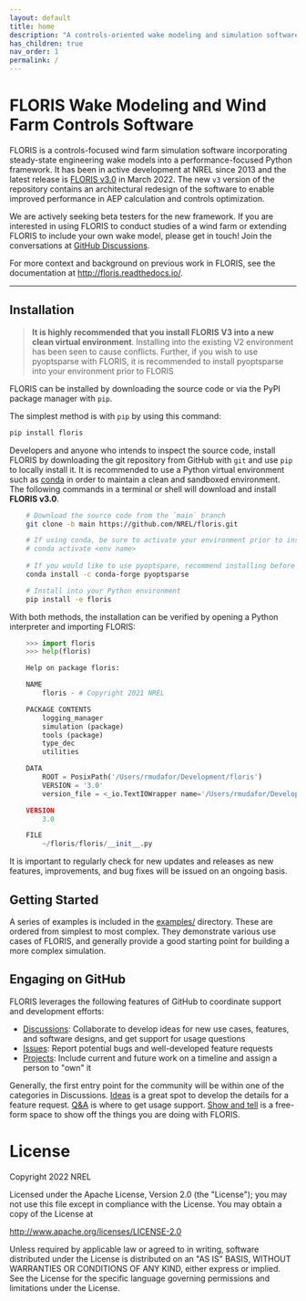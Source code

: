 ```yaml
---
layout: default
title: home
description: "A controls-oriented wake modeling and simulation software"
has_children: true
nav_order: 1
permalink: /
---
```


# FLORIS Wake Modeling and Wind Farm Controls Software

FLORIS is a controls-focused wind farm simulation software incorporating
steady-state engineering wake models into a performance-focused Python
framework. It has been in active development at NREL since 2013 and the latest
release is [FLORIS v3.0](https://github.com/NREL/floris/releases/tag/v3.0)
in March 2022. The new ``v3`` version of the repository
contains an architectural redesign of the software to enable improved
performance in AEP calculation and controls optimization.

We are actively seeking beta testers for the new framework. If you are interested
in using FLORIS to conduct studies of a wind farm or extending FLORIS to include
your own wake model, please get in touch! Join the conversations at
[GitHub Discussions](https://github.com/NREL/floris/discussions/categories/v3-design-discussion).

For more context and background on previous work in FLORIS, see the
documentation at http://floris.readthedocs.io/.

---

## Installation

>  **It is highly recommended that you install FLORIS V3 into a new clean virtual environment**. Installing into the existing V2 environment has been seen to cause conflicts.  Further, if you wish to use pyoptsparse with FLORIS, it is recommended to install pyoptsparse into your environment prior to FLORIS

FLORIS can be installed by downloading the source code or via the PyPI
package manager with `pip`.

The simplest method is with `pip` by using this command:

```bash
pip install floris
```

Developers and anyone who intends to inspect the source code, 
install FLORIS by downloading the git repository
from GitHub with ``git`` and use ``pip`` to locally install it.
It is recommended to use a Python virtual environment such as [conda](https://docs.conda.io/en/latest/miniconda.html)
in order to maintain a clean and sandboxed environment. The following
commands in a terminal or shell will download and install **FLORIS v3.0**.

```bash
    # Download the source code from the `main` branch
    git clone -b main https://github.com/NREL/floris.git

    # If using conda, be sure to activate your environment prior to installing
    # conda activate <env name>
    
    # If you would like to use pyoptspare, recommend installing before FLORIS
    conda install -c conda-forge pyoptsparse

    # Install into your Python environment
    pip install -e floris
```

With both methods, the installation can be verified by opening a Python interpreter
and importing FLORIS:

```python
    >>> import floris
    >>> help(floris)

    Help on package floris:

    NAME
        floris - # Copyright 2021 NREL

    PACKAGE CONTENTS
        logging_manager
        simulation (package)
        tools (package)
        type_dec
        utilities

    DATA
        ROOT = PosixPath('/Users/rmudafor/Development/floris')
        VERSION = '3.0'
        version_file = <_io.TextIOWrapper name='/Users/rmudafor/Development/fl...

    VERSION
        3.0

    FILE
        ~/floris/floris/__init__.py
```

It is important to regularly check for new updates and releases as new
features, improvements, and bug fixes will be issued on an ongoing basis.


## Getting Started

A series of examples is included in the [examples/](https://github.com/NREL/floris/tree/main/examples)
directory. These are ordered from simplest to most complex. They demonstrate various
use cases of FLORIS, and generally provide a good starting point for building a more
complex simulation.


## Engaging on GitHub

FLORIS leverages the following features of GitHub to coordinate support and development efforts:

- [Discussions](https://github.com/NREL/floris/discussions): Collaborate to develop ideas for new use cases, features, and software designs, and get support for usage questions
- [Issues](https://github.com/NREL/floris/issues): Report potential bugs and well-developed feature requests
- [Projects](https://github.com/orgs/NREL/projects/18/): Include current and future work on a timeline and assign a person to "own" it

Generally, the first entry point for the community will be within one of the
categories in Discussions.
[Ideas](https://github.com/NREL/floris/discussions/categories/ideas) is a great spot to develop the
details for a feature request. [Q&A](https://github.com/NREL/floris/discussions/categories/q-a)
is where to get usage support.
[Show and tell](https://github.com/NREL/floris/discussions/categories/show-and-tell) is a free-form
space to show off the things you are doing with FLORIS.

# License

Copyright 2022 NREL

Licensed under the Apache License, Version 2.0 (the "License");
you may not use this file except in compliance with the License.
You may obtain a copy of the License at

   http://www.apache.org/licenses/LICENSE-2.0

Unless required by applicable law or agreed to in writing, software
distributed under the License is distributed on an "AS IS" BASIS,
WITHOUT WARRANTIES OR CONDITIONS OF ANY KIND, either express or implied.
See the License for the specific language governing permissions and
limitations under the License.
